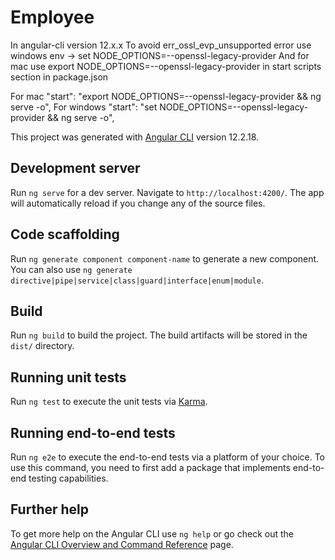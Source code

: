 # Employee
In angular-cli version 12.x.x
To avoid err_ossl_evp_unsupported error use windows env -> set NODE_OPTIONS=--openssl-legacy-provider
And for mac use export NODE_OPTIONS=--openssl-legacy-provider in start scripts section in package.json

For mac "start": "export NODE_OPTIONS=--openssl-legacy-provider && ng serve -o",
For windows "start": "set NODE_OPTIONS=--openssl-legacy-provider && ng serve -o",

This project was generated with [Angular CLI](https://github.com/angular/angular-cli) version 12.2.18.

## Development server

Run `ng serve` for a dev server. Navigate to `http://localhost:4200/`. The app will automatically reload if you change any of the source files.

## Code scaffolding

Run `ng generate component component-name` to generate a new component. You can also use `ng generate directive|pipe|service|class|guard|interface|enum|module`.

## Build

Run `ng build` to build the project. The build artifacts will be stored in the `dist/` directory.

## Running unit tests

Run `ng test` to execute the unit tests via [Karma](https://karma-runner.github.io).

## Running end-to-end tests

Run `ng e2e` to execute the end-to-end tests via a platform of your choice. To use this command, you need to first add a package that implements end-to-end testing capabilities.

## Further help

To get more help on the Angular CLI use `ng help` or go check out the [Angular CLI Overview and Command Reference](https://angular.io/cli) page.
